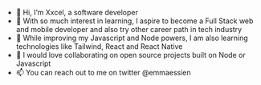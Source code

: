 - 👋 Hi, I’m Xxcel, a software developer  
- 👀 With so much interest in learning, I aspire to become a Full Stack web and mobile developer and also try other career path in tech industry
- 🌱 While improving my Javascript and Node powers, I am also learning technologies like Tailwind, React and React Native
- 💞️ I would love collaborating on open source projects built on Node or Javascript
- 📫 You can reach out to me on twitter @emmaessien

<!---
Xxcel4ryll/Xxcel4ryll is a ✨ special ✨ repository because its `README.md` (this file) appears on your GitHub profile.
You can click the Preview link to take a look at your changes.
--->
